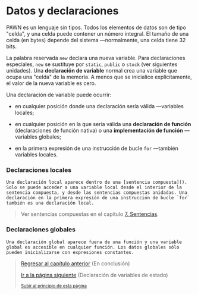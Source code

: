 # Datos y declaraciones
PAWN es un lenguaje sin tipos. Todos los elementos de datos son de tipo "celda", y una celda puede contener un número integral. El tamaño de una celda (en bytes) depende del sistema —normalmente, una celda tiene 32 bits.

La palabra reservada `new` declara una nueva variable. Para declaraciones especiales, `new` se sustituye por `static`, `public` o `stock` (ver siguientes unidades). Una **declaración de variable** normal crea una variable que ocupa una "celda" de la memoria. A menos que se inicialice explícitamente, el valor de la nueva variable es cero.

Una declaración de variable puede ocurrir:

- en cualquier posición donde una declaración sería válida —variables locales;

- en cualquier posición en la que sería válida una **declaración de función** (declaraciones de función nativa) o una **implementación de función** —variables globales;

- en la primera expresión de una instrucción de bucle `for` —también variables locales.

### **Declaraciones locales**
    
    Una declaración local aparece dentro de una [sentencia compuesta](). Solo se puede acceder a una variable local desde el interior de la sentencia compuesta, y desde las sentencias compuestas anidadas. Una declaración en la primera expresión de una instrucción de bucle `for` también es una declaración local.

> Ver sentencias compuestas en el capítulo [7. Sentencias]().

### **Declaraciones globales**
    
    Una declaración global aparece fuera de una función y una variable global es accesible en cualquier función. Los datos globales sólo pueden inicializarse con expresiones constantes.

> [Regresar al capítulo anterior](/01-Introduccion/14-en-conclusion.md) (En conclusión)
>
> [Ir a la página siguiente](01-declaracion-de-variables-de-estado.md) (Declaración de variables de estado)
>
> <sub>[Subir al principio de esta página](#datos-y-declaraciones)</sub>